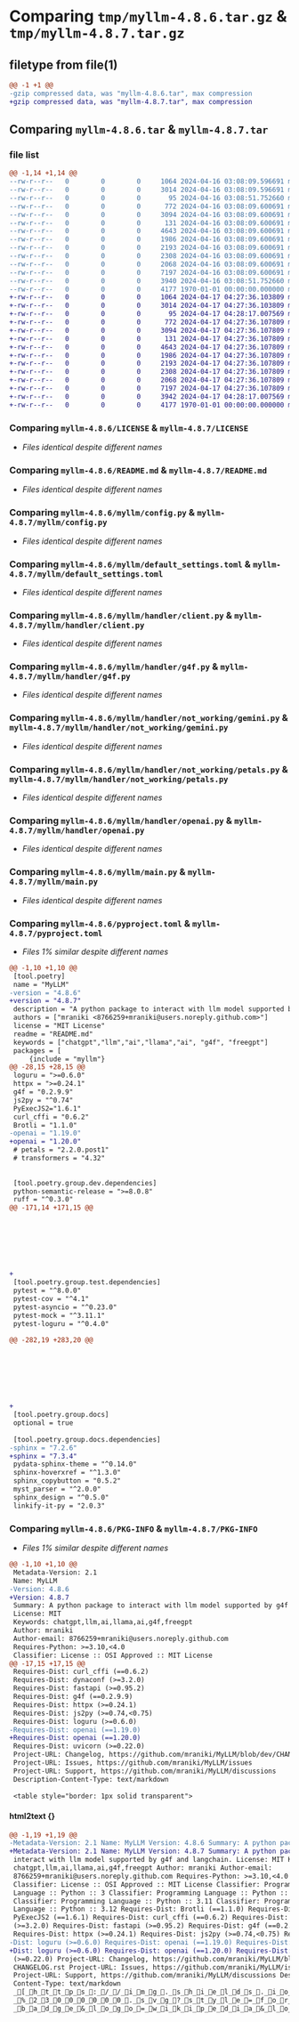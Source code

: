 # Comparing `tmp/myllm-4.8.6.tar.gz` & `tmp/myllm-4.8.7.tar.gz`

## filetype from file(1)

```diff
@@ -1 +1 @@
-gzip compressed data, was "myllm-4.8.6.tar", max compression
+gzip compressed data, was "myllm-4.8.7.tar", max compression
```

## Comparing `myllm-4.8.6.tar` & `myllm-4.8.7.tar`

### file list

```diff
@@ -1,14 +1,14 @@
--rw-r--r--   0        0        0     1064 2024-04-16 03:08:09.596691 myllm-4.8.6/LICENSE
--rw-r--r--   0        0        0     3014 2024-04-16 03:08:09.596691 myllm-4.8.6/README.md
--rw-r--r--   0        0        0       95 2024-04-16 03:08:51.752660 myllm-4.8.6/myllm/__init__.py
--rw-r--r--   0        0        0      772 2024-04-16 03:08:09.600691 myllm-4.8.6/myllm/config.py
--rw-r--r--   0        0        0     3094 2024-04-16 03:08:09.600691 myllm-4.8.6/myllm/default_settings.toml
--rw-r--r--   0        0        0      131 2024-04-16 03:08:09.600691 myllm-4.8.6/myllm/handler/__init__.py
--rw-r--r--   0        0        0     4643 2024-04-16 03:08:09.600691 myllm-4.8.6/myllm/handler/client.py
--rw-r--r--   0        0        0     1986 2024-04-16 03:08:09.600691 myllm-4.8.6/myllm/handler/g4f.py
--rw-r--r--   0        0        0     2193 2024-04-16 03:08:09.600691 myllm-4.8.6/myllm/handler/not_working/gemini.py
--rw-r--r--   0        0        0     2308 2024-04-16 03:08:09.600691 myllm-4.8.6/myllm/handler/not_working/petals.py
--rw-r--r--   0        0        0     2068 2024-04-16 03:08:09.600691 myllm-4.8.6/myllm/handler/openai.py
--rw-r--r--   0        0        0     7197 2024-04-16 03:08:09.600691 myllm-4.8.6/myllm/main.py
--rw-r--r--   0        0        0     3940 2024-04-16 03:08:51.752660 myllm-4.8.6/pyproject.toml
--rw-r--r--   0        0        0     4177 1970-01-01 00:00:00.000000 myllm-4.8.6/PKG-INFO
+-rw-r--r--   0        0        0     1064 2024-04-17 04:27:36.103809 myllm-4.8.7/LICENSE
+-rw-r--r--   0        0        0     3014 2024-04-17 04:27:36.103809 myllm-4.8.7/README.md
+-rw-r--r--   0        0        0       95 2024-04-17 04:28:17.007569 myllm-4.8.7/myllm/__init__.py
+-rw-r--r--   0        0        0      772 2024-04-17 04:27:36.107809 myllm-4.8.7/myllm/config.py
+-rw-r--r--   0        0        0     3094 2024-04-17 04:27:36.107809 myllm-4.8.7/myllm/default_settings.toml
+-rw-r--r--   0        0        0      131 2024-04-17 04:27:36.107809 myllm-4.8.7/myllm/handler/__init__.py
+-rw-r--r--   0        0        0     4643 2024-04-17 04:27:36.107809 myllm-4.8.7/myllm/handler/client.py
+-rw-r--r--   0        0        0     1986 2024-04-17 04:27:36.107809 myllm-4.8.7/myllm/handler/g4f.py
+-rw-r--r--   0        0        0     2193 2024-04-17 04:27:36.107809 myllm-4.8.7/myllm/handler/not_working/gemini.py
+-rw-r--r--   0        0        0     2308 2024-04-17 04:27:36.107809 myllm-4.8.7/myllm/handler/not_working/petals.py
+-rw-r--r--   0        0        0     2068 2024-04-17 04:27:36.107809 myllm-4.8.7/myllm/handler/openai.py
+-rw-r--r--   0        0        0     7197 2024-04-17 04:27:36.107809 myllm-4.8.7/myllm/main.py
+-rw-r--r--   0        0        0     3942 2024-04-17 04:28:17.007569 myllm-4.8.7/pyproject.toml
+-rw-r--r--   0        0        0     4177 1970-01-01 00:00:00.000000 myllm-4.8.7/PKG-INFO
```

### Comparing `myllm-4.8.6/LICENSE` & `myllm-4.8.7/LICENSE`

 * *Files identical despite different names*

### Comparing `myllm-4.8.6/README.md` & `myllm-4.8.7/README.md`

 * *Files identical despite different names*

### Comparing `myllm-4.8.6/myllm/config.py` & `myllm-4.8.7/myllm/config.py`

 * *Files identical despite different names*

### Comparing `myllm-4.8.6/myllm/default_settings.toml` & `myllm-4.8.7/myllm/default_settings.toml`

 * *Files identical despite different names*

### Comparing `myllm-4.8.6/myllm/handler/client.py` & `myllm-4.8.7/myllm/handler/client.py`

 * *Files identical despite different names*

### Comparing `myllm-4.8.6/myllm/handler/g4f.py` & `myllm-4.8.7/myllm/handler/g4f.py`

 * *Files identical despite different names*

### Comparing `myllm-4.8.6/myllm/handler/not_working/gemini.py` & `myllm-4.8.7/myllm/handler/not_working/gemini.py`

 * *Files identical despite different names*

### Comparing `myllm-4.8.6/myllm/handler/not_working/petals.py` & `myllm-4.8.7/myllm/handler/not_working/petals.py`

 * *Files identical despite different names*

### Comparing `myllm-4.8.6/myllm/handler/openai.py` & `myllm-4.8.7/myllm/handler/openai.py`

 * *Files identical despite different names*

### Comparing `myllm-4.8.6/myllm/main.py` & `myllm-4.8.7/myllm/main.py`

 * *Files identical despite different names*

### Comparing `myllm-4.8.6/pyproject.toml` & `myllm-4.8.7/pyproject.toml`

 * *Files 1% similar despite different names*

```diff
@@ -1,10 +1,10 @@
 [tool.poetry]
 name = "MyLLM"
-version = "4.8.6"
+version = "4.8.7"
 description = "A python package to interact with llm model supported by g4f and langchain."
 authors = ["mraniki <8766259+mraniki@users.noreply.github.com>"]
 license = "MIT License"
 readme = "README.md"
 keywords = ["chatgpt","llm","ai","llama","ai", "g4f", "freegpt"]
 packages = [
     {include = "myllm"}
@@ -28,15 +28,15 @@
 loguru = ">=0.6.0"
 httpx = ">=0.24.1"
 g4f = "0.2.9.9"
 js2py = "^0.74"
 PyExecJS2="1.6.1"
 curl_cffi = "0.6.2"
 Brotli = "1.1.0"
-openai = "1.19.0"
+openai = "1.20.0"
 # petals = "2.2.0.post1"
 # transformers = "4.32"
 
 
 [tool.poetry.group.dev.dependencies]
 python-semantic-release = ">=8.0.8"
 ruff = "^0.3.0"
@@ -171,14 +171,15 @@
 
 
 
 
 
 
 
+
 [tool.poetry.group.test.dependencies]
 pytest = "^8.0.0"
 pytest-cov = "^4.1"
 pytest-asyncio = "^0.23.0"
 pytest-mock = "^3.11.1"
 pytest-loguru = "^0.4.0"
 
@@ -282,19 +283,20 @@
 
 
 
 
 
 
 
+
 [tool.poetry.group.docs]
 optional = true
 
 [tool.poetry.group.docs.dependencies]
-sphinx = "7.2.6"
+sphinx = "7.3.4"
 pydata-sphinx-theme = "^0.14.0"
 sphinx-hoverxref = "^1.3.0"
 sphinx_copybutton = "0.5.2"
 myst_parser = "^2.0.0"
 sphinx_design = "^0.5.0"
 linkify-it-py = "2.0.3"
```

### Comparing `myllm-4.8.6/PKG-INFO` & `myllm-4.8.7/PKG-INFO`

 * *Files 1% similar despite different names*

```diff
@@ -1,10 +1,10 @@
 Metadata-Version: 2.1
 Name: MyLLM
-Version: 4.8.6
+Version: 4.8.7
 Summary: A python package to interact with llm model supported by g4f and langchain.
 License: MIT
 Keywords: chatgpt,llm,ai,llama,ai,g4f,freegpt
 Author: mraniki
 Author-email: 8766259+mraniki@users.noreply.github.com
 Requires-Python: >=3.10,<4.0
 Classifier: License :: OSI Approved :: MIT License
@@ -17,15 +17,15 @@
 Requires-Dist: curl_cffi (==0.6.2)
 Requires-Dist: dynaconf (>=3.2.0)
 Requires-Dist: fastapi (>=0.95.2)
 Requires-Dist: g4f (==0.2.9.9)
 Requires-Dist: httpx (>=0.24.1)
 Requires-Dist: js2py (>=0.74,<0.75)
 Requires-Dist: loguru (>=0.6.0)
-Requires-Dist: openai (==1.19.0)
+Requires-Dist: openai (==1.20.0)
 Requires-Dist: uvicorn (>=0.22.0)
 Project-URL: Changelog, https://github.com/mraniki/MyLLM/blob/dev/CHANGELOG.rst
 Project-URL: Issues, https://github.com/mraniki/MyLLM/issues
 Project-URL: Support, https://github.com/mraniki/MyLLM/discussions
 Description-Content-Type: text/markdown
 
 <table style="border: 1px solid transparent">
```

#### html2text {}

```diff
@@ -1,19 +1,19 @@
-Metadata-Version: 2.1 Name: MyLLM Version: 4.8.6 Summary: A python package to
+Metadata-Version: 2.1 Name: MyLLM Version: 4.8.7 Summary: A python package to
 interact with llm model supported by g4f and langchain. License: MIT Keywords:
 chatgpt,llm,ai,llama,ai,g4f,freegpt Author: mraniki Author-email:
 8766259+mraniki@users.noreply.github.com Requires-Python: >=3.10,<4.0
 Classifier: License :: OSI Approved :: MIT License Classifier: Programming
 Language :: Python :: 3 Classifier: Programming Language :: Python :: 3.10
 Classifier: Programming Language :: Python :: 3.11 Classifier: Programming
 Language :: Python :: 3.12 Requires-Dist: Brotli (==1.1.0) Requires-Dist:
 PyExecJS2 (==1.6.1) Requires-Dist: curl_cffi (==0.6.2) Requires-Dist: dynaconf
 (>=3.2.0) Requires-Dist: fastapi (>=0.95.2) Requires-Dist: g4f (==0.2.9.9)
 Requires-Dist: httpx (>=0.24.1) Requires-Dist: js2py (>=0.74,<0.75) Requires-
-Dist: loguru (>=0.6.0) Requires-Dist: openai (==1.19.0) Requires-Dist: uvicorn
+Dist: loguru (>=0.6.0) Requires-Dist: openai (==1.20.0) Requires-Dist: uvicorn
 (>=0.22.0) Project-URL: Changelog, https://github.com/mraniki/MyLLM/blob/dev/
 CHANGELOG.rst Project-URL: Issues, https://github.com/mraniki/MyLLM/issues
 Project-URL: Support, https://github.com/mraniki/MyLLM/discussions Description-
 Content-Type: text/markdown
 _[_h_t_t_p_s_:_/_/_i_m_g_._s_h_i_e_l_d_s_._i_o_/_b_a_d_g_e_/_W_i_k_i_-
 _%_2_3_0_0_0_0_0_0_._s_v_g_?_s_t_y_l_e_=_f_o_r_-_t_h_e_-
 _b_a_d_g_e_&_l_o_g_o_=_w_i_k_i_p_e_d_i_a_&_l_o_g_o_C_o_l_o_r_=_w_h_i_t_e_]_[_h_t_t_p_s_:_/_/
```


